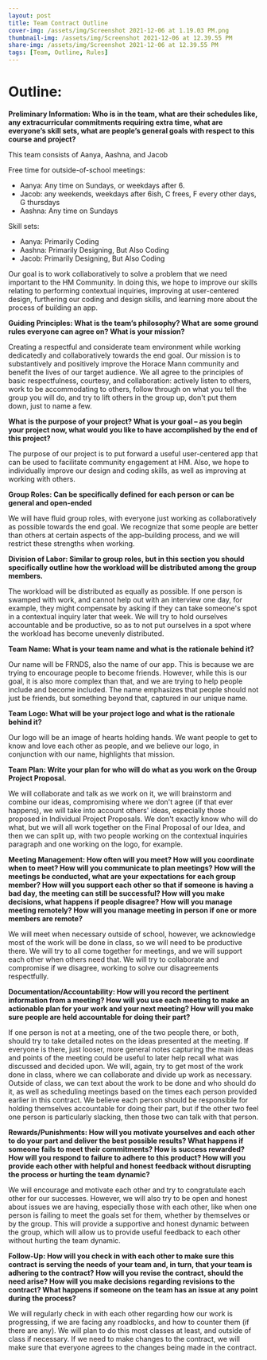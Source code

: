 ```yaml
---
layout: post
title: Team Contract Outline
cover-img: /assets/img/Screenshot 2021-12-06 at 1.19.03 PM.png
thumbnail-img: /assets/img/Screenshot 2021-12-06 at 12.39.55 PM
share-img: /assets/img/Screenshot 2021-12-06 at 12.39.55 PM
tags: [Team, Outline, Rules]
---
```


# Outline:

**Preliminary Information: Who is in the team, what are their schedules like, any extracurricular commitments requiring extra time, what are everyone’s skill sets, what are people’s general goals with respect to this course and project?**

This team consists of Aanya, Aashna, and Jacob

Free time for outside-of-school meetings:

* Aanya: Any time on Sundays, or weekdays after 6. 
* Jacob: any weekends, weekdays after 6ish, C frees, F every other days, G thursdays
* Aashna: Any time on Sundays

Skill sets:
* Aanya: Primarily Coding
* Aashna: Primarily Designing, But Also Coding
* Jacob: Primarily Designing, But Also Coding

Our goal is to work collaboratively to solve a problem that we need important to the HM Community. In doing this, we hope to improve our skills relating to performing contextual inquiries, improving at user-centered design, furthering our coding and design skills, and learning more about the process of building an app. 

**Guiding Principles: What is the team’s philosophy? What are some ground rules everyone can agree on? What is your mission?**

Creating a respectful and considerate team environment while working dedicatedly and collaboratively towards the end goal. Our mission is to substantively and positively improve the Horace Mann community and benefit the lives of our target audience. We all agree to the principles of basic respectfulness, courtesy, and collaboration: actively listen to others, work to be accommodating to others, follow through on what you tell the group you will do, and try to lift others in the group up, don't put them down, just to name a few. 

**What is the purpose of your project? What is your goal – as you begin your project now, what would you like to have accomplished by the end of this project?**

The purpose of our project is to put forward a useful user-centered app that can be used to facilitate community engagement at HM. Also, we hope to individually improve our design and coding skills, as well as improving at working with others. 

**Group Roles: Can be specifically defined for each person or can be general and open-ended**

We will have fluid group roles, with everyone just working as collaboratively as possible towards the end goal. We recognize that some people are better than others at certain aspects of the app-building process, and we will restrict these strengths when working. 

**Division of Labor: Similar to group roles, but in this section you should specifically outline how the workload will be distributed among the group members.**

The workload will be distributed as equally as possible. If one person is swamped with work, and cannot help out with an interview one day, for example, they might compensate by asking if they can take someone's spot in a contextual inquiry later that week. We will try to hold ourselves accountable and be productive, so as to not put ourselves in a spot where the workload has become unevenly distributed. 

**Team Name: What is your team name and what is the rationale behind it?**

Our name will be FRNDS, also the name of our app. This is because we are trying to encourage people to become friends. However, while this is our goal, it is also more complex than that, and we are trying to help people include and become included. The name emphasizes that people should not just be friends, but something beyond that, captured in our unique name. 

**Team Logo: What will be your project logo and what is the rationale behind it?**

Our logo will be an image of hearts holding hands. We want people to get to know and love each other as people, and we believe our logo, in conjunction with our name, highlights that mission. 

**Team Plan: Write your plan for who will do what as you work on the Group Project Proposal.**

We will collaborate and talk as we work on it, we will brainstorm and combine our ideas, compromising where we don't agree (if that ever happens), we will take into account others' ideas, especially those proposed in Individual Project Proposals. We don't exactly know who will do what, but we will all work together on the Final Proposal of our Idea, and then we can split up, with two people working on the contextual inquiries paragraph and one working on the logo, for example. 

**Meeting Management: How often will you meet? How will you coordinate when to meet? How will you communicate to plan meetings? How will the meetings be conducted, what are your expectations for each group member? How will you support each other so that if someone is having a bad day, the meeting can still be successful? How will you make decisions, what happens if people disagree? How will you manage meeting remotely? How will you manage meeting in person if one or more members are remote?**

We will meet when necessary outside of school, however, we acknowledge most of the work will be done in class, so we will need to be productive there. We will try to all come together for meetings, and we will support each other when others need that. We will try to collaborate and compromise if we disagree, working to solve our disagreements respectfully. 

**Documentation/Accountability: How will you record the pertinent information from a meeting? How will you use each meeting to make an actionable plan for your work and your next meeting? How will you make sure people are held accountable for doing their part?**

If one person is not at a meeting, one of the two people there, or both, should try to take detailed notes on the ideas presented at the meeting. If everyone is there, just looser, more general notes capturing the main ideas and points of the meeting could be useful to later help recall what was discussed and decided upon. We will, again, try to get most of the work done in class, where we can collaborate and divide up work as necessary. Outside of class, we can text about the work to be done and who should do it, as well as scheduling meetings based on the times each person provided earlier in this contract. We believe each person should be responsible for holding themselves accountable for doing their part, but if the other two feel one person is particularly slacking, then those two can talk with that person. 

**Rewards/Punishments: How will you motivate yourselves and each other to do your part and deliver the best possible results? What happens if someone fails to meet their commitments? How is success rewarded? How will you respond to failure to adhere to this product? How will you provide each other with helpful and honest feedback without disrupting the process or hurting the team dynamic?**

We will encourage and motivate each other and try to congratulate each other for our successes. However, we will also try to be open and honest about issues we are having, especially those with each other, like when one person is failing to meet the goals set for them, whether by themselves or by the group. This will provide a supportive and honest dynamic between the group, which will allow us to provide useful feedback to each other without hurting the team dynamic. 

**Follow-Up: How will you check in with each other to make sure this contract is serving the needs of your team and, in turn, that your team is adhering to the contract? How will you revise the contract, should the need arise? How will you make decisions regarding revisions to the contract? What happens if someone on the team has an issue at any point during the process?**

We will regularly check in with each other regarding how our work is progressing, if we are facing any roadblocks, and how to counter them (if there are any). We will plan to do this most classes at least, and outside of class if necessary. If we need to make changes to the contract, we will make sure that everyone agrees to the changes being made in the contract. 
